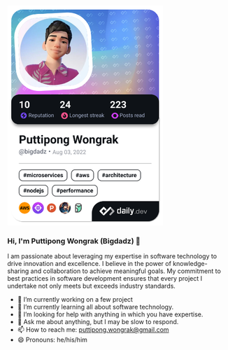 <a href="https://app.daily.dev/bigdadz"><img src="https://github.com/bigdadz/bigdadz/blob/main/devcard.png" width="356" alt="Puttipong Wongrak's Dev Card"/></a>

### Hi, I'm Puttipong Wongrak (Bigdadz) 👋
 I am passionate about leveraging my expertise in software technology to drive innovation and excellence. I believe in the power of knowledge-sharing and collaboration to achieve meaningful goals. My commitment to best practices in software development ensures that every project I undertake not only meets but exceeds industry standards.
- 🔭 I’m currently working on a few project
- 🌱 I’m currently learning all about software technology.
- 🤔 I’m looking for help with anything in which you have expertise.
- 💬 Ask me about anything, but I may be slow to respond.
- 📫 How to reach me: puttipong.wongrak@gmail.com
- 😄 Pronouns: he/his/him
